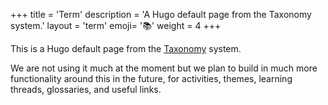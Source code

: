+++
title = 'Term'
description = 'A Hugo default page from the Taxonomy system.'
layout = 'term'
emoji= '📚'
weight = 4
+++

This is a Hugo default page from the [Taxonomy](https://gohugo.io/content-management/taxonomies/) system.

We are not using it much at the moment but we plan to build in much more functionality around this in the future, for activities, themes, learning threads, glossaries, and useful links.
